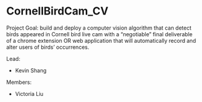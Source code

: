 # CornellBirdCam_CV

Project Goal: build and deploy a computer vision algorithm that can detect birds appeared in Cornell bird live cam with a “negotiable” final deliverable of a chrome extension OR web application that will automatically record and alter users of birds’ occurrences.

Lead:
- Kevin Shang

Members:
- Victoria Liu
